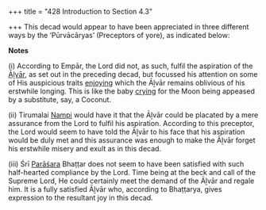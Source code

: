 +++
title = "428 Introduction to Section 4.3"

+++
This decad would appear to have been appreciated in three different ways by the ‘Pūrvācāryas’ (Preceptors of yore), as indicated below:

**Notes**

\(i\) According to Empār, the Lord did not, as such, fulfil the aspiration of the [Āḻvār](/definition/aḻvar#vaishnavism "show Āḻvār definitions"), as set out in the preceding decad, but focussed his attention on some of His auspicious traits [enjoying](/definition/enjoying#history "show enjoying definitions") which the Āḻvār remains oblivious of his erstwhile longing. This is like the baby [crying](/definition/crying#history "show crying definitions") for the Moon being appeased by a substitute, say, a Coconut.

\(ii\) Tirumalai [Nampi](/definition/nampi#history "show Nampi definitions") would have it that the Āḻvār could be placated by a mere assurance from the Lord to fulfil his aspiration. According to this preceptor, the Lord would seem to have told the Āḻvār to his face that his aspiration would be duly met and this assurance was enough to make the Āḻvār forget his erstwhile misery and exult as in this decad.

\(iii\) Śrī [Parāśara](/definition/parashara#history "show Parāśara definitions") Bhaṭṭar does not seem to have been satisfied with such half-hearted compliance by the Lord. Time being at the beck and call of the Supreme Lord, He could certainly meet the demand of the Āḻvār and regale him. It is a fully satisfied Āḻvār who, according to Bhaṭṭarya, gives expression to the resultant joy in this decad.


